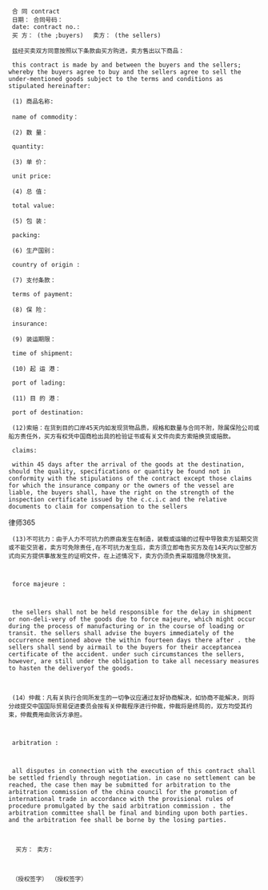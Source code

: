 
     合 同 contract 
     日期： 合同号码： 
     date: contract no.: 
     买 方： (the ;buyers) 　卖方： (the sellers) 
 
     兹经买卖双方同意按照以下条款由买方购进，卖方售出以下商品： 
 
     this contract is made by and between the buyers and the sellers; whereby the buyers agree to buy and the sellers agree to sell the under-mentioned goods subject to the terms and conditions as stipulated hereinafter: 
 
     (1) 商品名称: 
 
     name of commodity： 
 
     (2) 数 量： 
 
     quantity: 
 
     (3) 单 价： 
 
     unit price: 
 
     (4) 总 值： 
 
     total value: 
 
     (5) 包 装： 
 
     packing: 
 
     (6) 生产国别： 
 
     country of origin : 
 
     (7) 支付条款： 
 
     terms of payment: 
 
     (8) 保 险： 
 
     insurance: 
 
     (9) 装运期限： 
 
     time of shipment: 
 
     (10) 起 运 港： 
 
     port of lading: 
 
     (11) 目 的 港： 
 
     port of destination: 
 
     (12)索赔：在货到目的口岸45天内如发现货物品质，规格和数量与合同不附，除属保险公司或船方责任外，买方有权凭中国商检出具的检验证书或有关文件向卖方索赔换货或赔款。 
 
     claims: 
 
     within 45 days after the arrival of the goods at the destination, should the quality, specifications or quantity be found not in conformity with the stipulations of the contract except those claims for which the insurance company or the owners of the vessel are liable, the buyers shall, have the right on the strength of the inspection certificate issued by the c.c.i.c and the relative documents to claim for compensation to the sellers 
 




 
律师365






     (13)不可抗力：由于人力不可抗力的原由发生在制造，装载或运输的过程中导致卖方延期交货或不能交货者，卖方可免除责任,在不可抗力发生后，卖方须立即电告买方及在14天内以空邮方式向买方提供事故发生的证明文件，在上述情况下，卖方仍须负责采取措施尽快发货。 

 

     force majeure : 

 

     the sellers shall not be held responsible for the delay in shipment or non-deli-very of the goods due to force majeure, which might occur during the process of manufacturing or in the course of loading or transit. the sellers shall advise the buyers immediately of the occurrence mentioned above the within fourteen days there after . the sellers shall send by airmail to the buyers for their acceptancea certificate of the accident. under such circumstances the sellers, however, are still under the obligation to take all necessary measures to hasten the deliveryof the goods. 

 

     (14）仲裁：凡有关执行合同所发生的一切争议应通过友好协商解决，如协商不能解决，则将分歧提交中国国际贸易促进委员会按有关仲裁程序进行仲裁，仲裁将是终局的，双方均受其约束，仲裁费用由败诉方承担。 

 

     arbitration : 

 

     all disputes in connection with the execution of this contract shall be settled friendly through negotiation. in case no settlement can be reached, the case then may be submitted for arbitration to the arbitration commission of the china council for the promotion of international trade in accordance with the provisional rules of procedure promulgated by the said arbitration commission . the arbitration committee shall be final and binding upon both parties. and the arbitration fee shall be borne by the losing parties. 

 

      买方： 卖方: 

 

     （授权签字） （授权签字） 


 

 
 
 
 
 
  


  
 

  


  


  
 
 
 
 

